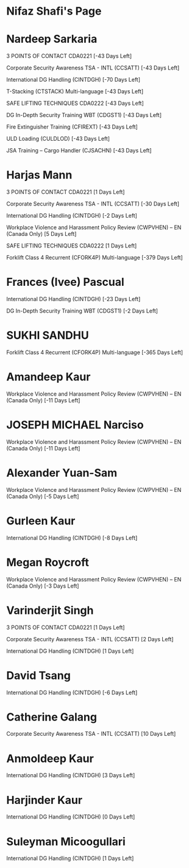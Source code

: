 # Nifaz Shafi's Page




# Nardeep Sarkaria


3 POINTS OF CONTACT CDA0221 [-43 Days Left]

Corporate Security Awareness TSA - INTL (CCSATT) [-43 Days Left]

International DG Handling (CINTDGH) [-70 Days Left]

T-Stacking (CTSTACK) Multi-language [-43 Days Left]

SAFE LIFTING TECHNIQUES CDA0222 [-43 Days Left]

DG In-Depth Security Training WBT (CDGST1) [-43 Days Left]

Fire Extinguisher Training (CFIREXT) [-43 Days Left]

ULD Loading (CULDLOD) [-43 Days Left]

JSA Training – Cargo Handler (CJSACHN) [-43 Days Left]



# Harjas Mann


3 POINTS OF CONTACT CDA0221 [1 Days Left]

Corporate Security Awareness TSA - INTL (CCSATT) [-30 Days Left]

International DG Handling (CINTDGH) [-2 Days Left]

Workplace Violence and Harassment Policy Review (CWPVHEN) – EN (Canada Only) [5 Days Left]

SAFE LIFTING TECHNIQUES CDA0222 [1 Days Left]

Forklift Class 4 Recurrent (CFORK4P) Multi-language [-379 Days Left]



# Frances (Ivee) Pascual


International DG Handling (CINTDGH) [-23 Days Left]

DG In-Depth Security Training WBT (CDGST1) [-2 Days Left]



# SUKHI SANDHU


Forklift Class 4 Recurrent (CFORK4P) Multi-language [-365 Days Left]



# Amandeep Kaur


Workplace Violence and Harassment Policy Review (CWPVHEN) – EN (Canada Only) [-11 Days Left]



# JOSEPH MICHAEL Narciso


Workplace Violence and Harassment Policy Review (CWPVHEN) – EN (Canada Only) [-11 Days Left]



# Alexander Yuan-Sam


Workplace Violence and Harassment Policy Review (CWPVHEN) – EN (Canada Only) [-5 Days Left]



# Gurleen Kaur


International DG Handling (CINTDGH) [-8 Days Left]



# Megan Roycroft


Workplace Violence and Harassment Policy Review (CWPVHEN) – EN (Canada Only) [-3 Days Left]



# Varinderjit Singh


3 POINTS OF CONTACT CDA0221 [1 Days Left]

Corporate Security Awareness TSA - INTL (CCSATT) [2 Days Left]

International DG Handling (CINTDGH) [1 Days Left]



# David Tsang


International DG Handling (CINTDGH) [-6 Days Left]



# Catherine Galang


Corporate Security Awareness TSA - INTL (CCSATT) [10 Days Left]



# Anmoldeep Kaur


International DG Handling (CINTDGH) [3 Days Left]



# Harjinder Kaur


International DG Handling (CINTDGH) [0 Days Left]



# Suleyman Micoogullari


International DG Handling (CINTDGH) [1 Days Left]



